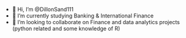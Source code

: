 - 👋 Hi, I’m @DillonSand111
- 🌱 I’m currently studying Banking & International Finance
- 💞️ I’m looking to collaborate on Finance and data analytics projects (python related and some knowledge of R)

<!---
DillonSand111/DillonSand111 is a ✨ special ✨ repository because its `README.md` (this file) appears on your GitHub profile.
You can click the Preview link to take a look at your changes.
--->
